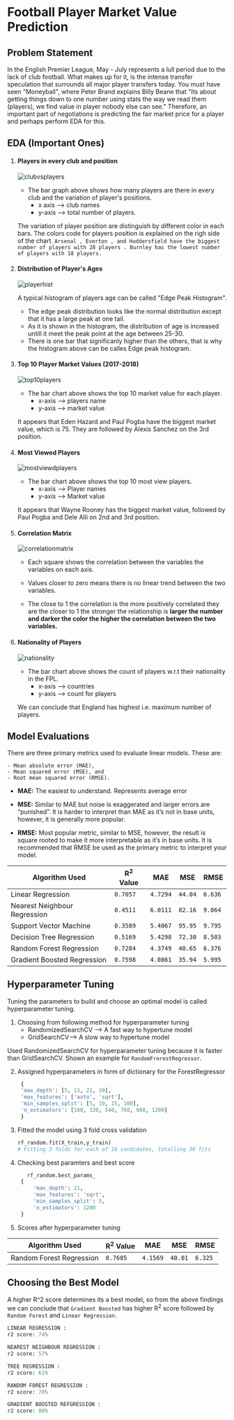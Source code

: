  # Football Player Market Value Prediction

## Problem Statement
In the English Premier League, May - July represents a lull period due to the lack of club football. What makes up for it, is the intense transfer speculation that surrounds all major player transfers today. You must have seen "Moneyball", where Peter Brand explains Billy Beane that "Its about getting things down to one number using stats the way we read them (players), we find value in player nobody else can see." Therefore, an important part of negotiations is predicting the fair market price for a player and perhaps perform EDA for this.

## EDA (Important Ones)

1. #### Players in every club and position

    ![clubvsplayers](/figures/clubvsplayers.png)

   -  The bar graph above shows how many players are there in every   club and the variation of player's positions.
        - x axis --> club names
        - y-axis --> total number of players.

    The variation of player position are distinguish by different color in each bars. The colors code for players position is explained on the righ side of the chart.
    `Arsenal , Everton , and Huddersfield have the biggest number of players with 28 players . Burnley has the lowest number of players with 18 players.`

2. #### Distribution of Player's Ages

    ![playerhist](/figures/playerhist.png)

    A typical histogram of players age can be called "Edge Peak Histogram".
    - The edge peak distribution looks like the normal distribution except that it has a large peak at one tail.
    - As it is shown in the histogram, the distribution of age is increased untill it meet the peak point at the age between 25-30. 
    - There is one bar that significanly higher than the others, that is why the histogram above can be calles Edge peak histogram.


3. #### Top 10 Player Market Values (2017-2018)

    ![top10players](/figures/top10players.png)

    - The bar chart above shows the top 10 market value for each player.
        - x-axis --> players name
        - y-axis --> market value

    It appears that Eden Hazard and Paul Pogba have the biggest market value, which is 75. They are followed by Alexis Sanchez on the 3rd position.

<!-- 4. ### Average Market Value of every club

    ![avgmarketvalue](/figures/avgmarketvalue.png)

    - The bar chart above shows sorted average of market value for 
      each club. 
        - x-axis -- club names
        - y-axis -- average market value
    
    It appears that ManCity and Chelsea, which are famous for spending money for a star player have the biggest average market value. They are followed by Totenham on the 3rd position. Burnley, Brighton, and Huddersfield are sitting in the lowest 3. -->

4. #### Most Viewed Players

    ![mostviewdplayers](/figures/mostviewdplayers.png)

    - The bar chart above shows the top 10 most view players.
        - x-axis --> Player names
        - y-axis --> Market value

    It appears that Wayne Rooney has the biggest market value, followed by Paul Pogba and Dele Alli on 2nd and 3rd position.

<!-- 6. ### FPL 10 most valuable players

    ![mostvaluableplayers](/figures/mostvaluableplayers.png)]

    - The bar chart above shows the top 10 highest FPL value for each 
      player.
      - x-axis -- players name
      - y-axis -- FPL value
      
    It appears that Harry Kane has the biggest FPL value, followed by Alexis Sanchez on the 2nd position. As it is shown in the graph above, there are 3 Belgium players that sit in this position, who are Eden Hazard, Kevin de Bruyne, and Romeru Lukaku while the FPL value top 10 position is dominated by foreign players. The only local player who is in this position is only Hary Kane. -->

<!-- 7. ###  Average of FPL value for every club

    ![averageFPL](/figures/averageFPL.png)

    - The bar chart above shows sorted average of FPL value for each  
      club. 
      - x-axis -- club names
      - y-axis -- average FPL value

    It appears that ManCity and Chelsea have the biggest average market value. They are followed by Totenham on the 3rd position and the 3 promoted clubs are sitting in the lowest 3. -->

5. #### Correlation Matrix

    ![correlationmatrix](/figures/correlationmatrix.png)

    - Each square shows the correlation between the variables the variables on each axis. 

    - Values closer to zero means there is no linear trend between the two variables.

    - The close to 1 the correlation is the more positively correlated they are the closer to 1 the stronger the relationship is **larger the number and darker the color the higher the correlation between the two variables.**

6. #### Nationality of Players

    ![nationality](/figures/nationality.png)

    - The bar chart above shows the count of players w.r.t their nationality in the FPL.
        - x-axis --> countries
        - y-axis --> count for players
    
    We can conclude that England has highest i.e. maximum number of players.

## Model Evaluations

There are three primary metrics used to evaluate linear models. These are: 
    
    - Mean absolute error (MAE), 
    - Mean squared error (MSE), and 
    - Root mean squared error (RMSE).

- **MAE:** The easiest to understand. Represents average error

- **MSE:** Similar to MAE but noise is exaggerated and larger errors are “punished”. It is harder to interpret than MAE as it’s not in base units, however, it is generally more popular.

- **RMSE:** Most popular metric, similar to MSE, however, the result is square rooted to make it more interpretable as it’s in base units. It is recommended that RMSE be used as the primary metric to interpret your model.


| Algorithm Used               | R<sup>2</sup> Value |   MAE    |   MSE  |  RMSE    |
|------------------------------|---------------------|----------|--------|----------|
| Linear Regression            |      `0.7057`       | `4.7294` | `44.04` | `6.636` |
| Nearest Neighbour Regression |      `0.4511`       | `6.0111` | `82.16` | `9.064` |
| Support Vector Machine       |      `0.3589`       | `5.4067` | `95.95` | `9.795` |
| Decision Tree Regression     |      `0.5169`       | `5.4298` | `72.30` | `8.503` |
| Random Forest Regression     |      `0.7284`       | `4.3749` | `40.65` | `6.376` |
| Gradient Boosted Regression  |      `0.7598`       | `4.0861` | `35.94` | `5.995` |


## Hyperparameter Tuning
Tuning the parameters to build and choose an optimal model is called hyperparameter tuning. 
1. Choosing from following method for hyperparameter tuning
    - RandomizedSearchCV --> A fast way to hypertune model
    - GridSearchCV--> A slow way to hypertune model

Used RandomizedSearchCV for hyperparameter tuning because it is faster than GridSearchCV.
Shown an example for `RandomFrorestRegressor`.

2. Assigned hyperparameters in form of dictionary for the ForestRegressor
   ```python
    {
    'max_depth': [5, 13, 21, 30],
    'max_features': ['auto', 'sqrt'],
    'min_samples_split': [5, 10, 15, 100],
    'n_estimators': [100, 320, 540, 760, 980, 1200]
    }
   ```
3. Fitted the model using 3 fold cross validation
   ```python
   rf_random.fit(X_train,y_train)
   # Fitting 3 folds for each of 10 candidates, totalling 30 fits
   ```
4. Checking best paramters and best score
   ```python
      rf_random.best_params_
    {
        'max_depth': 21,
        'max_features': 'sqrt',
        'min_samples_split': 5,
        'n_estimators': 1200
    }
    ```
5. Scores after hyperparameter tuning
   
| Algorithm Used               | R<sup>2</sup> Value |   MAE    |   MSE   |  RMSE    |
|------------------------------|---------------------|----------|---------|----------|
| Random Forest Regression     |      `0.7685`       | `4.1569` | `40.01` | `6.325`  |


## Choosing the Best Model

A higher R^2 score determines its a best model, so from the above findings we can conclude that `Gradient Boosted` has higher R<sup>2</sup> score followed by `Random Forest` and `Linear Regression`.

```python
LINEAR REGRESSION : 
r2 score: 74%

NEAREST NEIGHBOUR REGRESSION : 
r2 score: 57%

TREE REGRESSION : 
r2 score: 61%

RANDOM FOREST REGRESSION : 
r2 score: 78%

GRADIENT BOOSTED REFGRESSION : 
r2 score: 80%
```